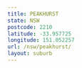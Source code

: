 ```yaml
---
title: PEAKHURST
state: NSW
postcode: 2210
latitude: -33.957725
longitude: 151.052257
url: /nsw/peakhurst/
layout: suburb
---
```

